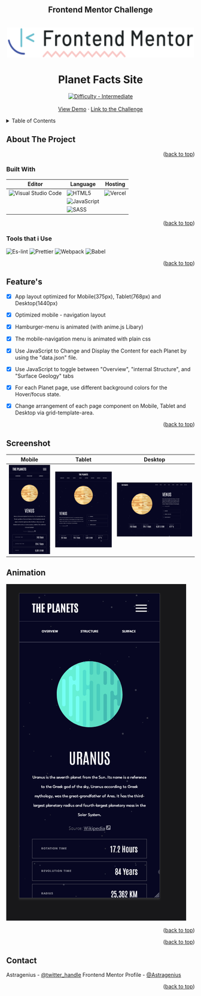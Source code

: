 <div align="center">
<h2>Frontend Mentor Challenge</h2>
</div>





<div id="top"></div>
<!--
*** Thanks for checking out the Best-README-Template. If you have a suggestion
*** that would make this better, please fork the repo and create a pull request
*** or simply open an issue with the tag "enhancement".
*** Don't forget to give the project a star!
*** Thanks again! Now go create something AMAZING! :D
-->



<!-- PROJECT LOGO -->
<br />
<div align="center">
  <a href="https://github.com/astragenius/planet-facts-site">
    <img src="/DOC/imgs/logo-desktop.svg" alt="Logo" width="500" height="80">
  </a>

<h1 align="center">Planet Facts Site</h1>

  <p align="center">
    <a href="https://www.frontendmentor.io/challenges?difficulties=3"><img src="https://img.shields.io/badge/Difficulty-Intermediate-C99703?style=for-the-badge&logo=frontendmentor" alt="Difficulty - Intermediate"></a>
    <br />
    <br />
    <a href="https://planet-facts-site-alpha.vercel.app/">View Demo</a>
    ·
    <a href=https://www.frontendmentor.io/challenges/planets-fact-site-gazqN8w_f>Link to the Challenge</a>
  </p>
</div>



<!-- TABLE OF CONTENTS -->
<details>
  <summary>Table of Contents</summary>
  <ol>
    <li>
      <a href="#about-the-project">About The Project</a>
      <ul>
        <li><a href="#built-with">Built With</a></li>
      </ul>
    </li>
    <li><a href="#usage">Usage</a></li>
    <li><a href="#contact">Contact</a></li>
    <li><a href="#acknowledgments">Acknowledgments</a></li>
  </ol>
</details>



<!-- ABOUT THE PROJECT -->
## About The Project




<p align="right">(<a href="#top">back to top</a>)</p>



### Built With
<div align="center">


| Editor      |                                             Language                                                                           |    Hosting   | 
| -----------                                               | -----------                                                                         | ----- |
| ![Visual Studio Code](https://img.shields.io/badge/Visual%20Studio%20Code-0078d7.svg?style=for-the-badge&logo=visual-studio-code&logoColor=white)| ![HTML5](https://img.shields.io/badge/html5-%23E34F26.svg?style=for-the-badge&logo=html5&logoColor=white)| ![Vercel](https://img.shields.io/badge/vercel-%23000000.svg?style=for-the-badge&logo=vercel&logoColor=white)
|                | ![JavaScript](https://img.shields.io/badge/javascript-%23323330.svg?style=for-the-badge&logo=javascript&logoColor=%23F7DF1E)|
|             | ![SASS](https://img.shields.io/badge/SASS-hotpink.svg?style=for-the-badge&logo=SASS&logoColor=white)       |

</div>

<p align="right">(<a href="#top">back to top</a>)</p>

### Tools that i Use
![Es-lint](https://img.shields.io/badge/eslint-3A33D1?style=for-the-badge&logo=eslint&logoColor=white) 
![Prettier](https://img.shields.io/badge/prettier-1A2C34?style=for-the-badge&logo=prettier&logoColor=F7BA3E)
![Webpack](https://img.shields.io/badge/webpack-%238DD6F9.svg?style=for-the-badge&logo=webpack&logoColor=black)
![Babel](https://img.shields.io/badge/Babel-F9DC3e?style=for-the-badge&logo=babel&logoColor=black)


<p align="right">(<a href="#top">back to top</a>)</p>


## Feature's

- [x] App layout optimized for Mobile(375px), Tablet(768px) and Desktop(1440px)
- [x] Optimized mobile - navigation layout
- [x] Hamburger-menu is animated (with anime.js Libary)
- [x] The mobile-navigation menu is animated with plain css
- [x] Use JavaScript to Change and Display the Content for each Planet by using the "data.json" file.
- [x] Use JavaScript to toggle between "Overview", "internal Structure", and "Surface Geology" tabs
- [x] For each Planet page, use different background colors for the Hover/focus state.
- [x] Change arrangement of each page component on Mobile, Tablet and Desktop via grid-template-area.


    

<p align="right">(<a href="#top">back to top</a>)</p>

<!-- USAGE EXAMPLES -->
## Screenshot
| Mobile | Tablet | Desktop |
|--------|--------|---------|
|   ![mobile](/DOC/screenshot/planetFacts-mobile.png)     |  ![tablet](/DOC/screenshot/planetFacts-tablet.png)     |    ![desktop](/DOC/screenshot/planetFacts-desktop.png)     |

## Animation 

![animation](/DOC/animation/Animation.gif)

<p align="right">(<a href="#top">back to top</a>)</p>







<p align="right">(<a href="#top">back to top</a>)</p>


<!-- CONTACT -->
## Contact

Astragenius - [@twitter_handle](https://twitter.com/twitter_handle)
Frontend Mentor Profile - [@Astragenius](https://www.frontendmentor.io/profile/astragenius)

<p align="right">(<a href="#top">back to top</a>)</p>






<!-- MARKDOWN LINKS & IMAGES -->
<!-- https://www.markdownguide.org/basic-syntax/#reference-style-links -->
[contributors-shield]: https://img.shields.io/github/contributors/github_username/repo_name.svg?style=for-the-badge
[contributors-url]: https://github.com/github_username/repo_name/graphs/contributors
[forks-shield]: https://img.shields.io/github/forks/github_username/repo_name.svg?style=for-the-badge
[forks-url]: https://github.com/github_username/repo_name/network/members
[stars-shield]: https://img.shields.io/github/stars/github_username/repo_name.svg?style=for-the-badge
[stars-url]: https://github.com/github_username/repo_name/stargazers
[issues-shield]: https://img.shields.io/github/issues/github_username/repo_name.svg?style=for-the-badge
[issues-url]: https://github.com/github_username/repo_name/issues
[license-shield]: https://img.shields.io/github/license/github_username/repo_name.svg?style=for-the-badge
[license-url]: https://github.com/github_username/repo_name/blob/master/LICENSE.txt
[linkedin-shield]: https://img.shields.io/badge/-LinkedIn-black.svg?style=for-the-badge&logo=linkedin&colorB=555
[linkedin-url]: https://linkedin.com/in/linkedin_username
[product-screenshot]: images/screenshot.png